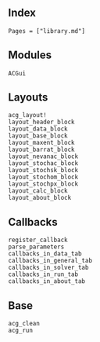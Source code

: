 ## Index

```@index
Pages = ["library.md"]
```

## Modules

```@docs
ACGui
```

## Layouts

```@docs
acg_layout!
layout_header_block
layout_data_block
layout_base_block
layout_maxent_block
layout_barrat_block
layout_nevanac_block
layout_stochac_block
layout_stochsk_block
layout_stochom_block
layout_stochpx_block
layout_calc_block
layout_about_block
```

## Callbacks

```@docs
register_callback
parse_parameters
callbacks_in_data_tab
callbacks_in_general_tab
callbacks_in_solver_tab
callbacks_in_run_tab
callbacks_in_about_tab
```

## Base

```@docs
acg_clean
acg_run
```
